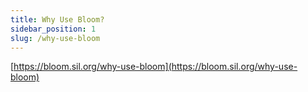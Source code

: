 ```yaml
---
title: Why Use Bloom?
sidebar_position: 1
slug: /why-use-bloom
---
```




[https://bloom.sil.org/why-use-bloom](https://bloom.sil.org/why-use-bloom)

